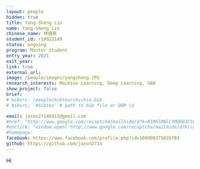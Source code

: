 ```yaml
---
layout: people
hidden: true
title: Yang-Sheng Lin
name: Yang-Sheng Lin
chinese_name: 林揚昇
student_id: r10922140
status: ongoing
program: Master student
entry_year: 2021
exit_year:
link: true
external_url:
image: /people/images/yangsheng.JPG
research_interests: Machine Learning, Deep Learning, GAN
show_project: false
brief: 
# bibsrc: /people/bibtex/chichia.bib
# bibsrc: '#bibtex' # path to bib file or DOM id 

email: jason27146913@gmail.com
#href: "http://www.google.com/recaptcha/mailhide/d?k=01MhlRNlCYMQRB3CtGk9pPWQ==&amp;c=Seat9oiuZshm6ibK_MUDZilOr7fBybQahRY7P83oUwM="
#onclick: "window.open('http://www.google.com/recaptcha/mailhide/d?k\\07501MhlRNlCYMQRB3CtGk9pPWQ\\75\\75\\46c\\75Seat9oiuZshm6ibK_MUDZilOr7fBybQahRY7P83oUwM\\075', '', 'toolbar=0,scrollbars=0,location=0,statusbar=0,menubar=0,resizable=0,width=500,height=300'); return false;"
#homepage:
facebook: https://www.facebook.com/profile.php?id=100000375635784
github: https://github.com/jason2714
---
```


Hi